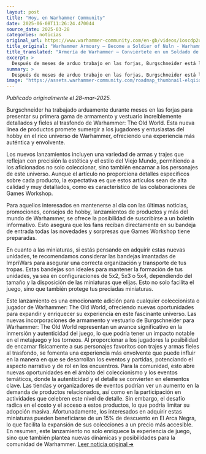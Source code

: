 ```yaml
---
layout: post
title: "Hoy, en Warhammer Community"
date: 2025-06-08T11:26:24.470044
source_date: 2025-03-28
categories: noticias
original_url: https://www.warhammer-community.com/en-gb/videos/1oscdp2u/warhammer-armoury-become-a-soldier-of-nuln/
title_original: "Warhammer Armoury – Become a Soldier of Nuln - Warhammer Community"
title_translated: "Armería de Warhammer – Conviértete en un Soldado de Nuln"
excerpt: >
  Después de meses de arduo trabajo en las forjas, Burgschneider está listo para lanzar su primera línea de armamento y disfraces increíblemente detallados y fieles al lore de Warhammer: The Old World. Este lanzamiento promete sumergir a los fanáticos en el rico universo de Warhammer, permitiéndoles convertirse en auténticos soldados de Nuln. No te pierdas la oportunidad de ser de los primeros en conocer las últimas novedades, promociones y consejos de hobby que este emocionante mundo tiene para ofrecer. ¡Prepárate para recibir en tu bandeja de entrada toda la grandeza de Warhammer!
summary: >
  Después de meses de arduo trabajo en las forjas, Burgschneider está listo para lanzar su primera línea de armamento y disfraces increíblemente detallados y fieles al lore de Warhammer: The Old World. Este lanzamiento promete sumergir a los fanáticos en el rico universo de Warhammer, permitiéndoles convertirse en auténticos soldados de Nuln. No te pierdas la oportunidad de ser de los primeros en conocer las últimas novedades, promociones y consejos de hobby que este emocionante mundo tiene para ofrecer. ¡Prepárate para recibir en tu bandeja de entrada toda la grandeza de Warhammer!
image: "https://assets.warhammer-community.com/roadmap_thumbnail-elqiiqvwms.png"
---
```


*Publicado originalmente el 28-mar-2025.*

Burgschneider ha trabajado arduamente durante meses en las forjas para presentar su primera gama de armamento y vestuario increíblemente detallados y fieles al trasfondo de Warhammer: The Old World. Esta nueva línea de productos promete sumergir a los jugadores y entusiastas del hobby en el rico universo de Warhammer, ofreciendo una experiencia más auténtica y envolvente.

Los nuevos lanzamientos incluyen una variedad de armas y trajes que reflejan con precisión la estética y el estilo del Viejo Mundo, permitiendo a los aficionados no solo coleccionar, sino también encarnar a los personajes de este universo. Aunque el artículo no proporciona detalles específicos sobre cada producto, la expectativa es que estos artículos sean de alta calidad y muy detallados, como es característico de las colaboraciones de Games Workshop.

Para aquellos interesados en mantenerse al día con las últimas noticias, promociones, consejos de hobby, lanzamientos de productos y más del mundo de Warhammer, se ofrece la posibilidad de suscribirse a un boletín informativo. Esto asegura que los fans reciban directamente en su bandeja de entrada todas las novedades y sorpresas que Games Workshop tiene preparadas.

En cuanto a las miniaturas, si estás pensando en adquirir estas nuevas unidades, te recomendamos considerar las bandejas imantadas de ImpriWars para asegurar una correcta organización y transporte de tus tropas. Estas bandejas son ideales para mantener la formación de tus unidades, ya sea en configuraciones de 5x2, 5x3 o 5x4, dependiendo del tamaño y la disposición de las miniaturas que elijas. Esto no solo facilita el juego, sino que también protege tus preciadas miniaturas.

Este lanzamiento es una emocionante adición para cualquier coleccionista o jugador de Warhammer: The Old World, ofreciendo nuevas oportunidades para expandir y enriquecer su experiencia en este fascinante universo.
Las nuevas incorporaciones de armamento y vestuario de Burgschneider para Warhammer: The Old World representan un avance significativo en la inmersión y autenticidad del juego, lo que podría tener un impacto notable en el metajuego y los torneos. Al proporcionar a los jugadores la posibilidad de encarnar físicamente a sus personajes favoritos con trajes y armas fieles al trasfondo, se fomenta una experiencia más envolvente que puede influir en la manera en que se desarrollan los eventos y partidas, potenciando el aspecto narrativo y de rol en los encuentros. Para la comunidad, esto abre nuevas oportunidades en el ámbito del coleccionismo y los eventos temáticos, donde la autenticidad y el detalle se convierten en elementos clave. Las tiendas y organizadores de eventos podrían ver un aumento en la demanda de productos relacionados, así como en la participación en actividades que celebren este nivel de detalle. Sin embargo, el desafío radica en el costo y el acceso a estos productos, lo que podría limitar su adopción masiva. Afortunadamente, los interesados en adquirir estas miniaturas pueden beneficiarse de un 15% de descuento en El Arca Negra, lo que facilita la expansión de sus colecciones a un precio más accesible. En resumen, este lanzamiento no solo enriquece la experiencia de juego, sino que también plantea nuevas dinámicas y posibilidades para la comunidad de Warhammer.
[Leer noticia original ➜](https://www.warhammer-community.com/en-gb/videos/1oscdp2u/warhammer-armoury-become-a-soldier-of-nuln/)
